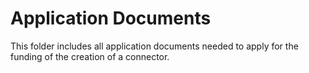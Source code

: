 # Application Documents

This folder includes all application documents needed to apply for the funding of the creation of a connector.
